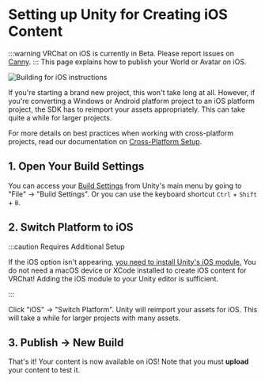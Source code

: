 # Setting up Unity for Creating iOS Content
:::warning
VRChat on iOS is currently in Beta. Please report issues on [Canny](https://feedback.vrchat.com/ios-mobile-beta).
:::
This page explains how to publish your World or Avatar on iOS.

![Building for iOS instructions](/img/setting-up-unity-for-creating-ios-content-iOSContent-QuickStart.png)

If you're starting a brand new project, this won't take long at all. However, if you're converting a Windows or Android platform project to an iOS platform project, the SDK has to reimport your assets appropriately. This can take quite a while for larger projects.

For more details on best practices when working with cross-platform projects, read our documentation on [Cross-Platform Setup](/platforms/android/cross-platform-setup).


## 1. Open Your Build Settings

You can access your [Build Settings](https://docs.unity3d.com/Manual/BuildSettings.html) from Unity's main menu by going to "File" -> "Build Settings". Or you can use the keyboard shortcut `Ctrl` + `Shift` + `B`.

## 2. Switch Platform to iOS

:::caution Requires Additional Setup

If the iOS option isn't appearing, [you need to install Unity's iOS module.](https://docs.unity3d.com/hub/manual/AddModules.html)
You do not need a macOS device or XCode installed to create iOS content for VRChat! Adding the iOS module to your Unity editor is sufficient.

:::

Click "iOS" -> "Switch Platform". Unity will reimport your assets for iOS. This will take a while for larger projects with many assets.

## 3. Publish -> New Build

That's it! Your content is now available on iOS! Note that you must **upload** your content to test it.
